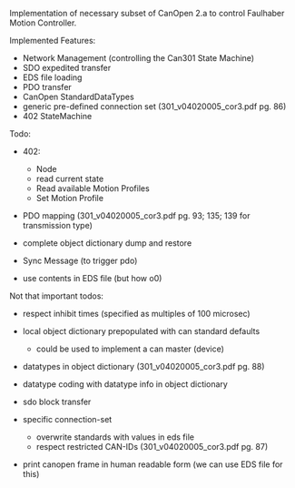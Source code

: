 
Implementation of necessary subset of CanOpen 2.a to control Faulhaber Motion Controller.

Implemented Features:
 - Network Management (controlling the Can301 State Machine)
 - SDO expedited transfer
 - EDS file loading
 - PDO transfer
 - CanOpen StandardDataTypes
 - generic pre-defined connection set (301_v04020005_cor3.pdf pg. 86)
 - 402 StateMachine

Todo:
 - 402:
   - Node
   - read current state
   - Read available Motion Profiles
   - Set Motion Profile

 - PDO mapping (301_v04020005_cor3.pdf pg. 93; 135; 139 for transmission type)
 - complete object dictionary dump and restore
 - Sync Message (to trigger pdo)
 - use contents in EDS file (but how o0)

 


Not that important todos:
 - respect inhibit times (specified as multiples of 100 microsec)
 - local object dictionary prepopulated with can standard defaults
   - could be used to implement a can master (device)
 - datatypes in object dictionary (301_v04020005_cor3.pdf pg. 88)
 - datatype coding with datatype info in object dictionary

 - sdo block transfer
 - specific connection-set 
   - overwrite standards with values in eds file
   - respect restricted CAN-IDs  (301_v04020005_cor3.pdf pg. 87)

 - print canopen frame in human readable form (we can use EDS file for this)